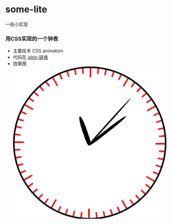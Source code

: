 # some-lite
一些小实现
### 用CSS实现的一个钟表
* 主要技术 CSS animation
* 代码在 [jsbin 链接](http://jsbin.com/sujocexuyi/edit?html,css,js,output)
* 效果图<br/>
![](./clock.png)
